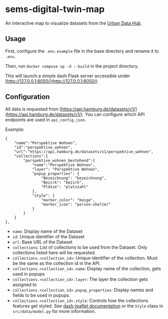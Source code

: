 # sems-digital-twin-map
An interactive map to visualize datasets from the [Urban Data Hub](https://api.hamburg.de/datasets/v1/).

## Usage

First, configure the `.env.example` file in the base directory and rename it to `.env`.

Then, run `docker compose up -d --build` in the project directory.

This will launch a simple dash Flask server accessible under [http://127.0.0.1:8050/](http://127.0.0.1:8050/)

## Configuration
All data is requested from [https://api.hamburg.de/datasets/v1/](https://api.hamburg.de/datasets/v1/).
You can configure which API endpoints are used in `api_config.json`.

Example:
```
{
    "name":"Perspektive Wohnen",
    "id":"perspektive_wohnen",
    "url":"https://api.hamburg.de/datasets/v1/perspektive_wohnen",
    "collections":{
        "perspektive_wohnen_bestehend":{
            "name":"Perspektive Wohnen",
            "layer": "Perspektive Wohnen",
            "popup_properties": {
                "Bezeichnung": "bezeichnung", 
                "Bezirk": "bezirk", 
                "Plätze": "platzzahl"
            },
            "style": {
                "marker_color": "beige",
                "marker_icon": "person-shelter"
            }
        }
    }
},
```
- `name`: Display name of the Dataset
- `id`: Unique identifier of the Dataset
- `url`: Base URL of the Dataset
- `collections`: List of collections to be used from the Dataset. Only collections listed here will be requested.
- `collections.<collection_id>`: Unique identifier of the collection. Must be the same as the collection id in the API.
- `collections.<collection_id>.name`: Display name of the collection, gets used in popups
- `collections.<collection_id>.layer`: The layer the collection gets assigned to
- `collections.<collection_id>.popup_properties`: Display names and fields to be used in popups.
- `collections.<collection_id>.style`: Controls how the collections features get styled. See [dash-leaflet documentation](https://leafletjs.com/reference.html#path) or the `Style` class in `src/data/model.py` for more information.